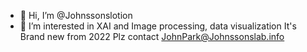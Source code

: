 - 👋 Hi, I’m @Johnssonslotion
- 👀 I’m interested in XAI and Image processing, data visualization
It's Brand new from 2022 
Plz contact JohnPark@Johnssonslab.info

<!---
Johnssonslotion/Johnssonslotion is a ✨ special ✨ repository because its `README.md` (this file) appears on your GitHub profile.
You can click the Preview link to take a look at your changes.
--->
